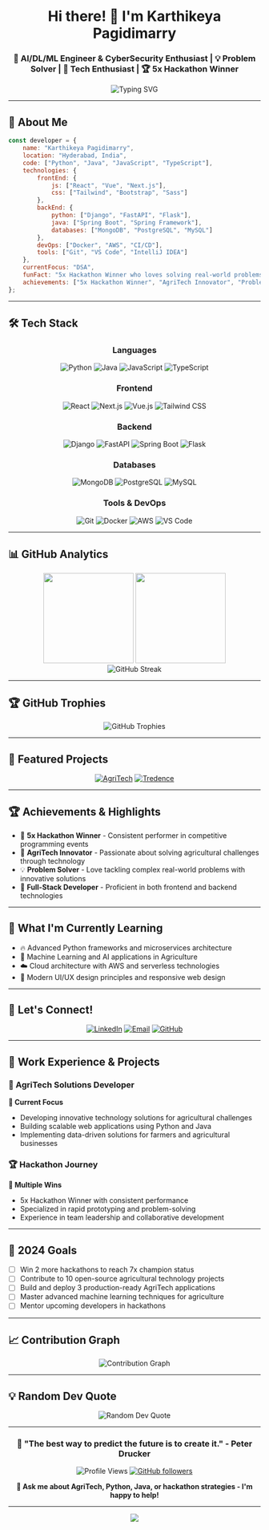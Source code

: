 
<div align="center">
  
# Hi there! 👋 I'm Karthikeya Pagidimarry

### 🚀 AI/DL/ML Engineer & CyberSecurity Enthusiast | 💡 Problem Solver | 🌟 Tech Enthusiast | 🏆 5x Hackathon Winner

<img src="https://readme-typing-svg.herokuapp.com?font=Fira+Code&pause=1000&color=36BCF7&center=true&vCenter=true&width=435&lines=Welcome+to+my+GitHub+profile!;I'm+a+passionate+developer;5x+Hackathon+Winner;Always+learning+new+technologies;Let's+build+something+amazing!" alt="Typing SVG" />

</div>

---

## 🎯 About Me

```javascript
const developer = {
    name: "Karthikeya Pagidimarry",
    location: "Hyderabad, India",
    code: ["Python", "Java", "JavaScript", "TypeScript"],
    technologies: {
        frontEnd: {
            js: ["React", "Vue", "Next.js"],
            css: ["Tailwind", "Bootstrap", "Sass"]
        },
        backEnd: {
            python: ["Django", "FastAPI", "Flask"],
            java: ["Spring Boot", "Spring Framework"],
            databases: ["MongoDB", "PostgreSQL", "MySQL"]
        },
        devOps: ["Docker", "AWS", "CI/CD"],
        tools: ["Git", "VS Code", "IntelliJ IDEA"]
    },
    currentFocus: "DSA",
    funFact: "5x Hackathon Winner who loves solving real-world problems! 🏆",
    achievements: ["5x Hackathon Winner", "AgriTech Innovator", "Problem Solver"]
};
```

---

## 🛠️ Tech Stack

<div align="center">

### Languages
![Python](https://img.shields.io/badge/-Python-3776AB?style=for-the-badge&logo=python&logoColor=white)
![Java](https://img.shields.io/badge/-Java-ED8B00?style=for-the-badge&logo=java&logoColor=white)
![JavaScript](https://img.shields.io/badge/-JavaScript-F7DF1E?style=for-the-badge&logo=javascript&logoColor=black)
![TypeScript](https://img.shields.io/badge/-TypeScript-3178C6?style=for-the-badge&logo=typescript&logoColor=white)

### Frontend
![React](https://img.shields.io/badge/-React-61DAFB?style=for-the-badge&logo=react&logoColor=black)
![Next.js](https://img.shields.io/badge/-Next.js-000000?style=for-the-badge&logo=next.js&logoColor=white)
![Vue.js](https://img.shields.io/badge/-Vue.js-4FC08D?style=for-the-badge&logo=vue.js&logoColor=white)
![Tailwind CSS](https://img.shields.io/badge/-Tailwind_CSS-38B2AC?style=for-the-badge&logo=tailwind-css&logoColor=white)

### Backend
![Django](https://img.shields.io/badge/-Django-092E20?style=for-the-badge&logo=django&logoColor=white)
![FastAPI](https://img.shields.io/badge/-FastAPI-009688?style=for-the-badge&logo=fastapi&logoColor=white)
![Spring Boot](https://img.shields.io/badge/-Spring_Boot-6DB33F?style=for-the-badge&logo=spring-boot&logoColor=white)
![Flask](https://img.shields.io/badge/-Flask-000000?style=for-the-badge&logo=flask&logoColor=white)

### Databases
![MongoDB](https://img.shields.io/badge/-MongoDB-47A248?style=for-the-badge&logo=mongodb&logoColor=white)
![PostgreSQL](https://img.shields.io/badge/-PostgreSQL-336791?style=for-the-badge&logo=postgresql&logoColor=white)
![MySQL](https://img.shields.io/badge/-MySQL-4479A1?style=for-the-badge&logo=mysql&logoColor=white)

### Tools & DevOps
![Git](https://img.shields.io/badge/-Git-F05032?style=for-the-badge&logo=git&logoColor=white)
![Docker](https://img.shields.io/badge/-Docker-2496ED?style=for-the-badge&logo=docker&logoColor=white)
![AWS](https://img.shields.io/badge/-AWS-232F3E?style=for-the-badge&logo=amazon-aws&logoColor=white)
![VS Code](https://img.shields.io/badge/-VS_Code-007ACC?style=for-the-badge&logo=visual-studio-code&logoColor=white)

</div>

---

## 📊 GitHub Analytics

<div align="center">
  <img height="180em" src="https://github-readme-stats.vercel.app/api?username=Karthikkkk123&show_icons=true&theme=tokyonight&include_all_commits=true&count_private=true"/>
  <img height="180em" src="https://github-readme-stats.vercel.app/api/top-langs/?username=Karthikkkk123&layout=compact&langs_count=7&theme=tokyonight"/>
</div>

<div align="center">
  <img src="https://github-readme-streak-stats.herokuapp.com/?user=Karthikkkk123&theme=tokyonight" alt="GitHub Streak" />
</div>

---

## 🏆 GitHub Trophies

<div align="center">
  <img src="https://github-profile-trophy.vercel.app/?username=Karthikkkk123&theme=tokyonight&no-frame=false&no-bg=false&margin-w=4" alt="GitHub Trophies" />
</div>

---

## 🚀 Featured Projects

<div align="center">

[![AgriTech](https://github-readme-stats.vercel.app/api/pin/?username=Karthikkkk123&repo=AgriTech&theme=tokyonight)](https://github.com/Karthikkkk123/AgriTech)
[![Tredence](https://github-readme-stats.vercel.app/api/pin/?username=Karthikkkk123&repo=Tredence&theme=tokyonight)](https://github.com/Karthikkkk123/Tredence)

</div>

---

## 🏆 Achievements & Highlights

- 🥇 **5x Hackathon Winner** - Consistent performer in competitive programming events
- 🌱 **AgriTech Innovator** - Passionate about solving agricultural challenges through technology
- 💡 **Problem Solver** - Love tackling complex real-world problems with innovative solutions
- 🚀 **Full-Stack Developer** - Proficient in both frontend and backend technologies

---

## 🌱 What I'm Currently Learning

- 🔥 Advanced Python frameworks and microservices architecture
- 🤖 Machine Learning and AI applications in Agriculture
- ☁️ Cloud architecture with AWS and serverless technologies
- 🎨 Modern UI/UX design principles and responsive web design

---

## 🤝 Let's Connect!

<div align="center">

[![LinkedIn](https://img.shields.io/badge/-LinkedIn-0077B5?style=for-the-badge&logo=linkedin&logoColor=white)](https://www.linkedin.com/in/karthikeya-pagidimarry/)
[![Email](https://img.shields.io/badge/-Email-D14836?style=for-the-badge&logo=gmail&logoColor=white)](mailto:pagidimarrykarthikeya@gmail.com)
[![GitHub](https://img.shields.io/badge/-GitHub-181717?style=for-the-badge&logo=github&logoColor=white)](https://github.com/Karthikkkk123)

</div>

---

## 💼 Work Experience & Projects

### 🏢 AgriTech Solutions Developer
**📅 Current Focus**
- Developing innovative technology solutions for agricultural challenges
- Building scalable web applications using Python and Java
- Implementing data-driven solutions for farmers and agricultural businesses

### 🏆 Hackathon Journey
**📅 Multiple Wins**
- 5x Hackathon Winner with consistent performance
- Specialized in rapid prototyping and problem-solving
- Experience in team leadership and collaborative development

---

## 🎯 2024 Goals

- [ ] Win 2 more hackathons to reach 7x champion status
- [ ] Contribute to 10 open-source agricultural technology projects
- [ ] Build and deploy 3 production-ready AgriTech applications
- [ ] Master advanced machine learning techniques for agriculture
- [ ] Mentor upcoming developers in hackathons

---

## 📈 Contribution Graph

<div align="center">
  <img src="https://github-readme-activity-graph.vercel.app/graph?username=Karthikkkk123&theme=tokyo-night" alt="Contribution Graph" />
</div>

---

## 💡 Random Dev Quote

<div align="center">
  <img src="https://quotes-github-readme.vercel.app/api?type=horizontal&theme=tokyonight" alt="Random Dev Quote" />
</div>

---

<div align="center">

### 🌟 "The best way to predict the future is to create it." - Peter Drucker

![Profile Views](https://komarev.com/ghpvc/?username=Karthikkkk123&color=brightgreen&style=flat-square)
[![GitHub followers](https://img.shields.io/github/followers/Karthikkkk123?label=Follow&style=social)](https://github.com/Karthikkkk123)

**💬 Ask me about AgriTech, Python, Java, or hackathon strategies - I'm happy to help!**

</div>

---

<div align="center">
  <img src="https://capsule-render.vercel.app/api?type=waving&color=gradient&height=100&section=footer"/>
</div>
